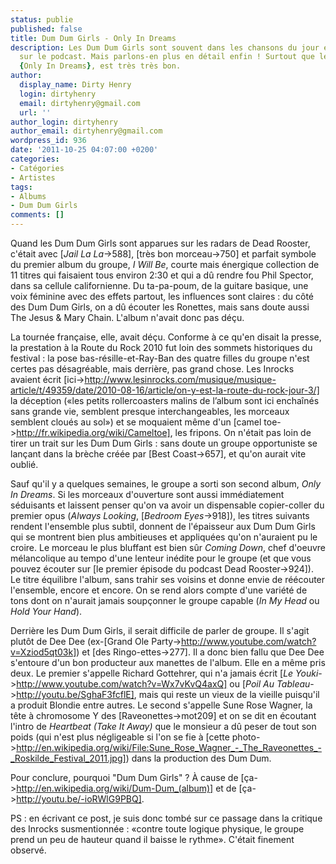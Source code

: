 ```yaml
---
status: publie
published: false
title: Dum Dum Girls - Only In Dreams
description: Les Dum Dum Girls sont souvent dans les chansons du jour et sont aussi
  sur le podcast. Mais parlons-en plus en détail enfin ! Surtout que leur second album,
  {Only In Dreams}, est très très bon.
author:
  display_name: Dirty Henry
  login: dirtyhenry
  email: dirtyhenry@gmail.com
  url: ''
author_login: dirtyhenry
author_email: dirtyhenry@gmail.com
wordpress_id: 936
date: '2011-10-25 04:07:00 +0200'
categories:
- Catégories
- Artistes
tags:
- Albums
- Dum Dum Girls
comments: []
---
```

Quand les Dum Dum Girls sont apparues sur les radars de Dead Rooster, c'était avec [*Jail La La*->588], [très bon morceau->750] et parfait symbole du premier album du groupe, *I Will Be*, courte mais énergique collection de 11 titres qui faisaient tous environ 2:30 et qui a dû rendre fou Phil Spector, dans sa cellule californienne. Du ta-pa-poum, de la guitare basique, une voix féminine avec des effets partout, les influences sont claires : du côté des Dum Dum Girls, on a dû écouter les Ronettes, mais sans doute aussi The Jesus & Mary Chain. L'album n'avait donc pas déçu.

<img493>

La tournée française, elle, avait déçu. Conforme à ce qu'en disait la presse, la prestation à la Route du Rock 2010 fut loin des sommets historiques du festival : la pose bas-résille-et-Ray-Ban des quatre filles du groupe n'est certes pas désagréable, mais derrière, pas grand chose. Les Inrocks avaient écrit [ici->http://www.lesinrocks.com/musique/musique-article/t/49359/date/2010-08-16/article/on-y-est-la-route-du-rock-jour-3/] la déception («les petits rollercoasters malins de l’album sont ici enchaînés sans grande vie, semblent presque interchangeables, les morceaux semblent cloués au sol») et se moquaient même d'un [camel toe->http://fr.wikipedia.org/wiki/Cameltoe], les fripons. On n'était pas loin de tirer un trait sur les Dum Dum Girls : sans doute un groupe opportuniste se lançant dans la brèche créée par [Best Coast->657], et qu'on aurait vite oublié.

<img491>

Sauf qu'il y a quelques semaines, le groupe a sorti son second album, *Only In Dreams*. Si les morceaux d'ouverture sont aussi immédiatement séduisants et laissent penser qu'on va avoir un dispensable copier-coller du premier opus (*Always Looking*, [*Bedroom Eyes*->918]), les titres suivants rendent l'ensemble plus subtil, donnent de l'épaisseur aux Dum Dum Girls qui se montrent bien plus ambitieuses et appliquées qu'on n'auraient pu le croire. Le morceau le plus bluffant est bien sûr *Coming Down*, chef d'oeuvre mélancolique au tempo d'une lenteur inédite pour le groupe (et que vous pouvez écouter sur [le premier épisode du podcast Dead Rooster->924]). Le titre équilibre l'album, sans trahir ses voisins et donne envie de réécouter l'ensemble, encore et encore. On se rend alors compte d'une variété de tons dont on n'aurait jamais soupçonner le groupe capable (*In My Head* ou *Hold Your Hand*).

<img492>

Derrière les Dum Dum Girls, il serait difficile de parler de groupe. Il s'agit plutôt de Dee Dee (ex-[Grand Ole Party->http://www.youtube.com/watch?v=Xziod5qt03k]) et [des Ringo-ettes->277]. Il a donc bien fallu que Dee Dee s'entoure d'un bon producteur aux manettes de l'album. Elle en a même pris deux. Le premier s'appelle Richard Gottehrer, qui n'a jamais écrit [*Le Youki*->http://www.youtube.com/watch?v=Wx7vKvQ4axQ] ou [*Poil Au Tableau*->http://youtu.be/SghaF3fcflE], mais qui reste un vieux de la vieille puisqu'il a produit Blondie entre autres. Le second s'appelle Sune Rose Wagner, la tête à chromosome Y des [Raveonettes->mot209] et on se dit en écoutant l'intro de *Heartbeat (Take It Away)* que le monsieur a dû peser de tout son poids (qui n'est plus négligeable si l'on se fie à [cette photo->http://en.wikipedia.org/wiki/File:Sune_Rose_Wagner_-_The_Raveonettes_-_Roskilde_Festival_2011.jpg]) dans la production des Dum Dum.

Pour conclure, pourquoi "Dum Dum Girls" ? À cause de [ça->http://en.wikipedia.org/wiki/Dum-Dum_(album)] et de [ça->http://youtu.be/-ioRWlG9PBQ].

PS : en écrivant ce post, je suis donc tombé sur ce passage dans la critique des Inrocks susmentionnée : «contre toute logique physique, le groupe prend un peu de hauteur quand il baisse le rythme». C'était finement observé.
